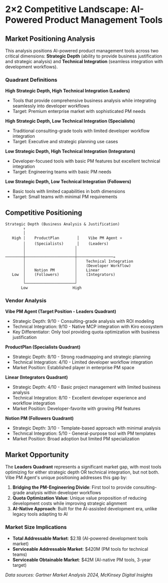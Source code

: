 # 2×2 Competitive Landscape: AI-Powered Product Management Tools

## Market Positioning Analysis

This analysis positions AI-powered product management tools across two critical dimensions: **Strategic Depth** (ability to provide business justification and strategic analysis) and **Technical Integration** (seamless integration with development workflows).

### Quadrant Definitions

**High Strategic Depth, High Technical Integration (Leaders)**
- Tools that provide comprehensive business analysis while integrating seamlessly into developer workflows
- Target: Premium enterprise market with sophisticated PM needs

**High Strategic Depth, Low Technical Integration (Specialists)** 
- Traditional consulting-grade tools with limited developer workflow integration
- Target: Executive and strategic planning use cases

**Low Strategic Depth, High Technical Integration (Integrators)**
- Developer-focused tools with basic PM features but excellent technical integration
- Target: Engineering teams with basic PM needs

**Low Strategic Depth, Low Technical Integration (Followers)**
- Basic tools with limited capabilities in both dimensions
- Target: Small teams with minimal PM requirements

## Competitive Positioning

```
Strategic Depth (Business Analysis & Justification)
        ↑
        │
   High │    ProductPlan        │    Vibe PM Agent ⭐
        │    (Specialists)      │    (Leaders)
        │                      │
        │                      │
────────┼──────────────────────┼────────────────→
        │                      │    Technical Integration
        │                      │    (Developer Workflow)
        │    Notion PM         │    Linear
   Low  │    (Followers)       │    (Integrators)
        │                      │
        └──────────────────────┘
       Low                    High
```

### Vendor Analysis

**Vibe PM Agent (Target Position - Leaders Quadrant)**
- Strategic Depth: 9/10 - Consulting-grade analysis with ROI modeling
- Technical Integration: 9/10 - Native MCP integration with Kiro ecosystem
- Key Differentiator: Only tool providing quota optimization with business justification

**ProductPlan (Specialists Quadrant)**
- Strategic Depth: 8/10 - Strong roadmapping and strategic planning
- Technical Integration: 4/10 - Limited developer workflow integration
- Market Position: Established player in enterprise PM space

**Linear (Integrators Quadrant)**  
- Strategic Depth: 4/10 - Basic project management with limited business analysis
- Technical Integration: 8/10 - Excellent developer experience and workflow integration
- Market Position: Developer-favorite with growing PM features

**Notion PM (Followers Quadrant)**
- Strategic Depth: 3/10 - Template-based approach with minimal analysis
- Technical Integration: 5/10 - General-purpose tool with PM templates
- Market Position: Broad adoption but limited PM specialization

## Market Opportunity

The **Leaders Quadrant** represents a significant market gap, with most tools optimizing for either strategic depth OR technical integration, but not both. Vibe PM Agent's unique positioning addresses this gap by:

1. **Bridging the PM-Engineering Divide**: First tool to provide consulting-grade analysis within developer workflows
2. **Quota Optimization Value**: Unique value proposition of reducing development costs while improving strategic alignment
3. **AI-Native Approach**: Built for the AI-assisted development era, unlike legacy tools adapting to AI

### Market Size Implications
- **Total Addressable Market**: $2.1B (AI-powered development tools market)
- **Serviceable Addressable Market**: $420M (PM tools for technical teams)  
- **Serviceable Obtainable Market**: $42M (AI-native PM tools, 3-year target)

*Data sources: Gartner Market Analysis 2024, McKinsey Digital Insights*
